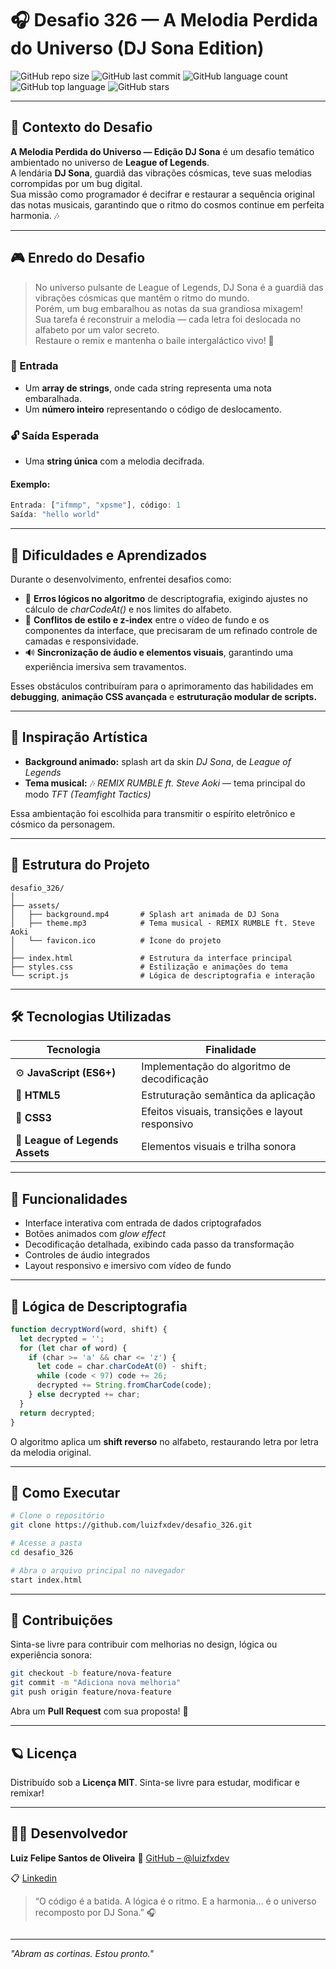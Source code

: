 
# 🎧 Desafio 326 — A Melodia Perdida do Universo (DJ Sona Edition)

![GitHub repo size](https://img.shields.io/github/repo-size/luizfxdev/desafio_326?color=00ffd5&label=Tamanho%20do%20Repositório)
![GitHub last commit](https://img.shields.io/github/last-commit/luizfxdev/desafio_326?color=ff69b4&label=Último%20Commit)
![GitHub language count](https://img.shields.io/github/languages/count/luizfxdev/desafio_326?color=48ff00&label=Linguagens)
![GitHub top language](https://img.shields.io/github/languages/top/luizfxdev/desafio_326?color=00ffd5&label=Linguagem%20Principal)
![GitHub stars](https://img.shields.io/github/stars/luizfxdev/desafio_326?style=social)

---

## 🌌 Contexto do Desafio

**A Melodia Perdida do Universo — Edição DJ Sona** é um desafio temático ambientado no universo de **League of Legends**.  
A lendária **DJ Sona**, guardiã das vibrações cósmicas, teve suas melodias corrompidas por um bug digital.  
Sua missão como programador é decifrar e restaurar a sequência original das notas musicais, garantindo que o ritmo do cosmos continue em perfeita harmonia. 🎶

---

## 🎮 Enredo do Desafio

> No universo pulsante de League of Legends, DJ Sona é a guardiã das vibrações cósmicas que mantêm o ritmo do mundo.  
> Porém, um bug embaralhou as notas da sua grandiosa mixagem!  
> Sua tarefa é reconstruir a melodia — cada letra foi deslocada no alfabeto por um valor secreto.  
> Restaure o remix e mantenha o baile intergaláctico vivo! 🌠

### 🧩 Entrada
- Um **array de strings**, onde cada string representa uma nota embaralhada.  
- Um **número inteiro** representando o código de deslocamento.

### 🔓 Saída Esperada
- Uma **string única** com a melodia decifrada.

#### Exemplo:
```js
Entrada: ["ifmmp", "xpsme"], código: 1
Saída: "hello world"
````

---

## 🧠 Dificuldades e Aprendizados

Durante o desenvolvimento, enfrentei desafios como:

* 🧩 **Erros lógicos no algoritmo** de descriptografia, exigindo ajustes no cálculo de *charCodeAt()* e nos limites do alfabeto.
* 🎨 **Conflitos de estilo e z-index** entre o vídeo de fundo e os componentes da interface, que precisaram de um refinado controle de camadas e responsividade.
* 🔊 **Sincronização de áudio e elementos visuais**, garantindo uma experiência imersiva sem travamentos.

Esses obstáculos contribuíram para o aprimoramento das habilidades em **debugging**, **animação CSS avançada** e **estruturação modular de scripts.**

---

## 🎵 Inspiração Artística

* **Background animado:** splash art da skin *DJ Sona*, de *League of Legends*
* **Tema musical:** 🎶 *REMIX RUMBLE ft. Steve Aoki* — tema principal do modo *TFT (Teamfight Tactics)*

Essa ambientação foi escolhida para transmitir o espírito eletrônico e cósmico da personagem.

---

## 🧩 Estrutura do Projeto

```
desafio_326/
│
├── assets/
│   ├── background.mp4       # Splash art animada de DJ Sona
│   ├── theme.mp3            # Tema musical - REMIX RUMBLE ft. Steve Aoki
│   └── favicon.ico          # Ícone do projeto
│
├── index.html               # Estrutura da interface principal
├── styles.css               # Estilização e animações do tema
└── script.js                # Lógica de descriptografia e interação
```

---

## 🛠️ Tecnologias Utilizadas

| Tecnologia                      | Finalidade                                      |
| ------------------------------- | ----------------------------------------------- |
| ⚙️ **JavaScript (ES6+)**        | Implementação do algoritmo de decodificação     |
| 🎨 **HTML5**                    | Estruturação semântica da aplicação             |
| 💅 **CSS3**                     | Efeitos visuais, transições e layout responsivo |
| 🪩 **League of Legends Assets** | Elementos visuais e trilha sonora               |

---

## 🚀 Funcionalidades

* Interface interativa com entrada de dados criptografados
* Botões animados com *glow effect*
* Decodificação detalhada, exibindo cada passo da transformação
* Controles de áudio integrados
* Layout responsivo e imersivo com vídeo de fundo

---

## 🧮 Lógica de Descriptografia

```js
function decryptWord(word, shift) {
  let decrypted = '';
  for (let char of word) {
    if (char >= 'a' && char <= 'z') {
      let code = char.charCodeAt(0) - shift;
      while (code < 97) code += 26;
      decrypted += String.fromCharCode(code);
    } else decrypted += char;
  }
  return decrypted;
}
```

O algoritmo aplica um **shift reverso** no alfabeto, restaurando letra por letra da melodia original.

---

## 🧱 Como Executar

```bash
# Clone o repositório
git clone https://github.com/luizfxdev/desafio_326.git

# Acesse a pasta
cd desafio_326

# Abra o arquivo principal no navegador
start index.html
```

---

## 🤝 Contribuições

Sinta-se livre para contribuir com melhorias no design, lógica ou experiência sonora:

```bash
git checkout -b feature/nova-feature
git commit -m "Adiciona nova melhoria"
git push origin feature/nova-feature
```

Abra um **Pull Request** com sua proposta! 🚀

---

## 🪐 Licença

Distribuído sob a **Licença MIT**.
Sinta-se livre para estudar, modificar e remixar!

---

## 👨‍💻 Desenvolvedor

**Luiz Felipe Santos de Oliveira**
🔗 [GitHub – @luizfxdev](https://github.com/luizfxdev)

📋 [Linkedin](https://www.linkedin.com/in/luizfxdev)

> “O código é a batida. A lógica é o ritmo.
> E a harmonia… é o universo recomposto por DJ Sona.” 🎧

```
```
---

*"Abram as cortinas. Estou pronto."*
